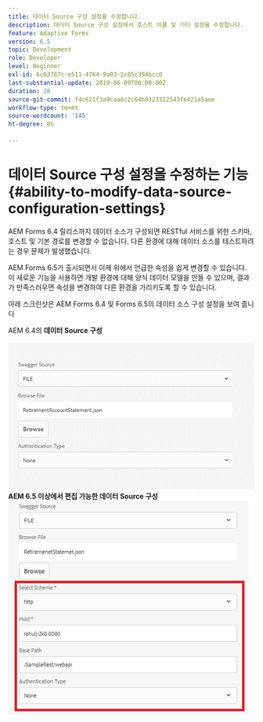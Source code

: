 ```yaml
---
title: 데이터 Source 구성 설정을 수정합니다.
description: 데이터 Source 구성 설정에서 호스트 이름 및 기타 설정을 수정합니다.
feature: Adaptive Forms
version: 6.5
topic: Development
role: Developer
level: Beginner
exl-id: 6c63787c-e511-4764-9a03-2c85c394bcc0
last-substantial-update: 2019-06-09T00:00:00Z
duration: 28
source-git-commit: f4c621f3a9caa8c2c64b8323312343fe421a5aee
workflow-type: tm+mt
source-wordcount: '145'
ht-degree: 0%

---
```


# 데이터 Source 구성 설정을 수정하는 기능{#ability-to-modify-data-source-configuration-settings}

AEM Forms 6.4 릴리스까지 데이터 소스가 구성되면 RESTful 서비스를 위한 스키마, 호스트 및 기본 경로를 변경할 수 없습니다. 다른 환경에 대해 데이터 소스를 테스트하려는 경우 문제가 발생했습니다.

AEM Forms 6.5가 출시되면서 이제 위에서 언급한 속성을 쉽게 변경할 수 있습니다. 이 새로운 기능을 사용하면 개발 환경에 대해 양식 데이터 모델을 만들 수 있으며, 결과가 만족스러우면 속성을 변경하여 다른 환경을 가리키도록 할 수 있습니다.

아래 스크린샷은 AEM Forms 6.4 및 Forms 6.5의 데이터 소스 구성 설정을 보여 줍니다

AEM 6.4의 **데이터 Source 구성**

![64DataSource 구성](assets/64release.gif)
**AEM 6.5 이상에서 편집 가능한 데이터 Source 구성**
![65DataSource 구성](assets/modifiable_data_source.png)
